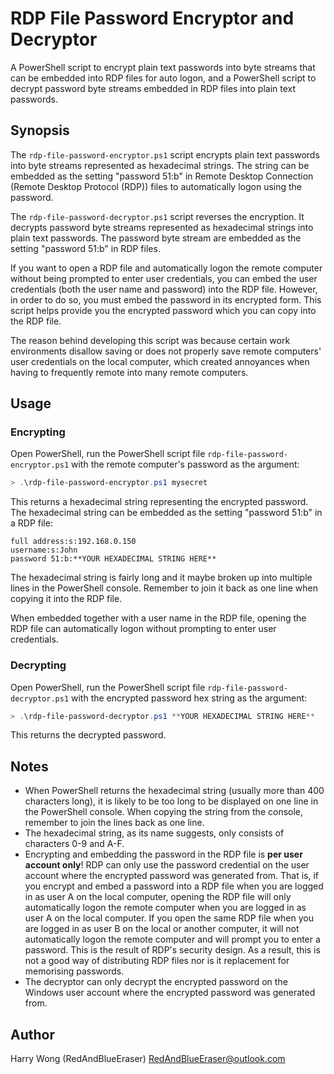 # RDP File Password Encryptor and Decryptor

A PowerShell script to encrypt plain text passwords into byte streams that can be embedded into RDP files for auto logon, and a PowerShell script to decrypt password byte streams embedded in RDP files into plain text passwords.

## Synopsis

The `rdp-file-password-encryptor.ps1` script encrypts plain text passwords into byte streams represented as hexadecimal strings. The string can be embedded as the setting "password 51:b" in Remote Desktop Connection (Remote Desktop Protocol (RDP)) files to automatically logon using the password.

The `rdp-file-password-decryptor.ps1` script reverses the encryption. It decrypts password byte streams represented as hexadecimal strings into plain text passwords. The password byte stream are embedded as the setting "password 51:b" in RDP files.

If you want to open a RDP file and automatically logon the remote computer without being prompted to enter user credentials, you can embed the user credentials (both the user name and password) into the RDP file. However, in order to do so, you must embed the password in its encrypted form. This script helps provide you the encrypted password which you can copy into the RDP file.

The reason behind developing this script was because certain work environments disallow saving or does not properly save remote computers' user credentials on the local computer, which created annoyances when having to frequently remote into many remote computers.

## Usage

### Encrypting

Open PowerShell, run the PowerShell script file `rdp-file-password-encryptor.ps1` with the remote computer's password as the argument:

```PowerShell
> .\rdp-file-password-encryptor.ps1 mysecret
```

This returns a hexadecimal string representing the encrypted password. The hexadecimal string can be embedded as the setting "password 51:b" in a RDP file:

```
full address:s:192.168.0.150
username:s:John
password 51:b:**YOUR HEXADECIMAL STRING HERE**
```

The hexadecimal string is fairly long and it maybe broken up into multiple lines in the PowerShell console. Remember to join it back as one line when copying it into the RDP file.

When embedded together with a user name in the RDP file, opening the RDP file can automatically logon without prompting to enter user credentials.

### Decrypting

Open PowerShell, run the PowerShell script file `rdp-file-password-decryptor.ps1` with the encrypted password hex string as the argument:

```PowerShell
> .\rdp-file-password-decryptor.ps1 **YOUR HEXADECIMAL STRING HERE**
```

This returns the decrypted password.

## Notes

- When PowerShell returns the hexadecimal string (usually more than 400 characters long), it is likely to be too long to be displayed on one line in the PowerShell console. When copying the string from the console, remember to join the lines back as one line.
- The hexadecimal string, as its name suggests, only consists of characters 0-9 and A-F.
- Encrypting and embedding the password in the RDP file is **per user account only**! RDP can only use the password credential on the user account where the encrypted password was generated from. That is, if you encrypt and embed a password into a RDP file when you are logged in as user A on the local computer, opening the RDP file will only automatically logon the remote computer when you are logged in as user A on the local computer. If you open the same RDP file when you are logged in as user B on the local or another computer, it will not automatically logon the remote computer and will prompt you to enter a password. This is the result of RDP's security design. As a result, this is not a good way of distributing RDP files nor is it replacement for memorising passwords.
- The decryptor can only decrypt the encrypted password on the Windows user account where the encrypted password was generated from.

## Author

Harry Wong (RedAndBlueEraser) RedAndBlueEraser@outlook.com
